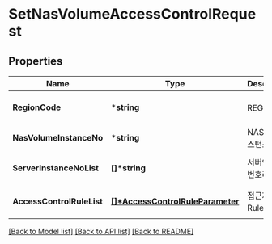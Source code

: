 # SetNasVolumeAccessControlRequest

## Properties
Name | Type | Description | Notes
------------ | ------------- | ------------- | -------------
**RegionCode** | ***string** | REGION코드 | [optional] [default to null]
**NasVolumeInstanceNo** | ***string** | NAS볼륨인스턴스번호 | [default to null]
**ServerInstanceNoList** | **[]\*string** | 서버인스턴스번호리스트 | [optional] [default to null]
**AccessControlRuleList** | **[[]\*AccessControlRuleParameter](AccessControlRuleParameter.md)** | 접근제어Rule리스트 | [optional] [default to null]

[[Back to Model list]](../README.md#documentation-for-models) [[Back to API list]](../README.md#documentation-for-api-endpoints) [[Back to README]](../README.md)



